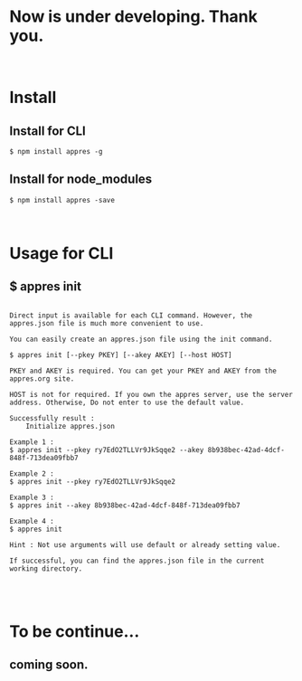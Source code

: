 # Now is under developing. Thank you.
<br/>

# Install

## Install for CLI
```
$ npm install appres -g
```
## Install for node_modules
```
$ npm install appres -save
```
<br/>

# Usage for CLI
## $ appres init
```

Direct input is available for each CLI command. However, the appres.json file is much more convenient to use.

You can easily create an appres.json file using the init command.

$ appres init [--pkey PKEY] [--akey AKEY] [--host HOST]

PKEY and AKEY is required. You can get your PKEY and AKEY from the appres.org site.

HOST is not for required. If you own the appres server, use the server address. Otherwise, Do not enter to use the default value.

Successfully result :
    Initialize appres.json

Example 1 :
$ appres init --pkey ry7EdO2TLLVr9JkSqqe2 --akey 8b938bec-42ad-4dcf-848f-713dea09fbb7

Example 2 :
$ appres init --pkey ry7EdO2TLLVr9JkSqqe2

Example 3 :
$ appres init --akey 8b938bec-42ad-4dcf-848f-713dea09fbb7

Example 4 :
$ appres init

Hint : Not use arguments will use default or already setting value.

If successful, you can find the appres.json file in the current working directory.

```

<br />
<br />

# To be continue...
## coming soon.